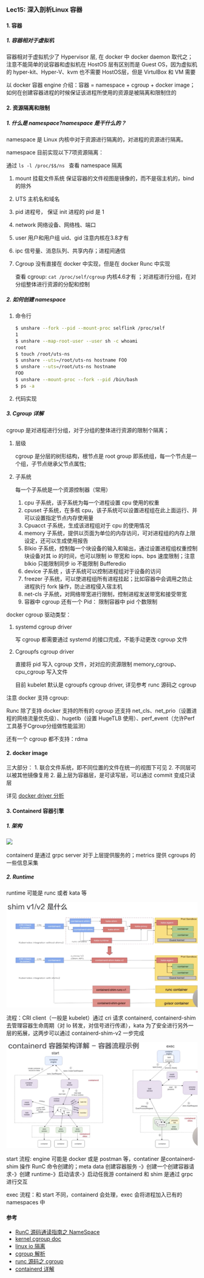### Lec15: 深入剖析Linux 容器

#### 1. 容器

##### 1. 容器相对于虚拟机

容器相对于虚拟机少了 Hypervisor 层, 在 docker 中 docker daemon 取代之；注意不能简单的说容器和虚拟机在 HostOS 层有区别而是 Guest OS，因为虚拟机的 hyper-kit、Hyper-V、kvm 也不需要 HostOS层，但是 VirtulBox 和 VM 需要

以 docker 容器 engine 介绍：容器 = namespace + cgroup + docker image；如何在创建容器进程的时候保证该进程所使用的资源是被隔离和限制住的

#### 2. 资源隔离和限制

##### 1. 什么是 namespace?namespace 是干什么的？

namespace 是 Linux 内核中对于资源进行隔离的，对进程的资源进行隔离。

namespace 目前实现以下7项资源隔离：

通过 `ls -l /proc/$$/ns ` 查看 namespace 隔离

1. mount 挂载文件系统 保证容器的文件视图是镜像的，而不是宿主机的，bind 的除外

2. UTS  主机名和域名

3. pid 进程号， 保证 init 进程的 pid 是 1

4. network 网络设备、网络栈、端口

5. user 用户和用户组 uid、gid 注意内核在3.8才有

6. ipc 信号量、消息队列、共享内存；进程间通信

7. Cgroup 没有直接在 docker 中实现，但是在 docker Runc 中实现

   查看 cgroup: `cat /proc/self/cgroup` 内核4.6才有 ；对进程进行分组，在对分组整体进行资源的分配和控制

##### 2. 如何创建 namespace

1. 命令行

   ```bash
   $ unshare --fork --pid --mount-proc selflink /proc/self
   1
   $ unshare --map-root-user --user sh -c whoami
   root
   $ touch /root/uts-ns
   $ unshare --uts=/root/uts-ns hostname FOO
   $ unshare --uts=/root/uts-ns hostname
   FOO
   $ unshare --mount-proc --fork --pid /bin/bash
   $ ps -a
   ```

2. 代码实现

##### 3. Cgroup 详解

cgroup 是对进程进行分组，对于分组的整体进行资源的限制个隔离；

1. 层级

   cgroup 是分层的树形结构，根节点是 root group 即系统组，每一个节点是一个组，子节点继承父节点属性;

2. 子系统

   每一个子系统是一个资源控制器（常用）

   1. cpu 子系统，该子系统为每一个进程设置 cpu 使用的权重
   2. cpuset 子系统，在多核 cpu，该子系统可以设置进程组在此上面运行、并可以设置指定节点内存使用量
   3. Cpuacct 子系统，生成该进程组对于 cpu 的使用情况
   4. memory 子系统，提供以页面为单位的内存访问，可对进程组的内存上限设定，还可以生成使用报告
   5. Blkio 子系统，控制每一个块设备的输入和输出，通过设置进程组权重控制块设备对其 io 的时间，也可以限制 io 带宽和 iops、bps 速度限制；注意 blkio 只能限制同步 io 不能限制 Bufferedio
   6. device 子系统 ，该子系统可以控制进程组对于设备的访问
   7. freezer 子系统，可以使进程组所有进程挂起；比如容器中会调用之防止进程执行 fork 操作，防止进程侵入宿主机
   8. net-cls 子系统，对网络带宽进行限制，控制进程发送带宽和接受带宽
   9. 容器中 cgroup 还有一个 Pid： 限制容器中 pid 个数限制

docker  cgroup 驱动类型：

1. systemd cgroup driver

   写 cgroup 都需要通过 systemd 的接口完成，不能手动更改 cgroup 文件

2. Cgroupfs cgroup driver

   直接将 pid 写入 cgroup 文件，对对应的资源限制 memory_cgroup、cpu_cgroup 写入文件

   目前 kubelet 默认是 cgroupfs cgroup driver, 详见参考 runc 源码之 cgroup

注意 docker 支持 cgroup: 

Runc 除了支持 docker 支持的所有的 cgroup 还支持 net_cls、net_prio（设置进程的网络流量优先级）、hugetlb（设置 HugeTLB 使用）、perf_event（允许Perf工具基于Cgroup分组做性能监测）

还有一个 cgroup 都不支持：rdma

#### 2. docker image

三大部分： 1. 联合文件系统，即不同位置的文件在统一的视图下可见 2. 不同层可以被其他镜像复用 2. 最上层为容器层，是可读写层，可以通过 commit 变成只读层

详见 [docker driver 分析](https://github.com/xieydd/k8s-research/blob/master/docker/Storage-drive.md)

#### 3. Containerd 容器引擎

##### 1. 架构

![](./images/architecture.png)

containerd 是通过 grpc server 对于上层提供服务的；metrics 提供 cgroups 的一些信息采集



##### 2. Runtime

runtime 可能是 runc 或者 kata 等

![image-20190922230648741](./images/image-20190922230648741.png)

流程：CRI  client（一般是 kubelet）通过 cri 请求 containerd, containerd-shim 去管理容器生命周期（对 Io 转发，对信号进行传递），kata 为了安全进行另外一层的拓展，这两步可以通过 containerd-shim-v2 一步完成

![image-20190922231327425](./images/image-20190922231327425.png)

start 流程: engine 可能是 docker 或是 postman 等，contatiner 是containerd-shim 操作 RunC 命令创建的；meta data 创建容器服务 -》创建一个创建容器请求-》创建 runtime-》启动请求-》启动任我游 containerd 和 shim 是通过 grpc 进行交互 

exec 流程：和 start 不同，containerd 会处理，exec 会将进程加入已有的 namespaces 中



#### 参考

- [RunC 源码通读指南之 NameSpace](http://hutao.tech/k8s-source-code-analysis/around/runc/namespace.html)
- [kernel cgroup doc](https://www.kernel.org/doc/Documentation/cgroup-v1/cgroups.txt)
- [linux io 隔离](https://segmentfault.com/a/1190000016355300)
- [cgroup 解析](https://segmentfault.com/a/1190000016355300)
- [runc 源码之 cgroup](http://hutao.tech/k8s-source-code-analysis/around/runc/cgroup.html)
- [containerd 详解](https://www.cnblogs.com/sparkdev/p/9063042.html)